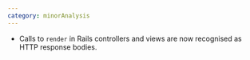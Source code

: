 ```yaml
---
category: minorAnalysis
---
```

* Calls to `render` in Rails controllers and views are now recognised as HTTP
  response bodies.
